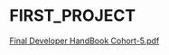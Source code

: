 # FIRST_PROJECT

[Final Developer HandBook Cohort-5.pdf](https://github.com/Sai-Developer-1405/FIRST_PROJECT/files/15038244/Final.Developer.HandBook.Cohort-5.pdf)

